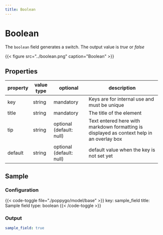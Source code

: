 ```yaml
---
title: Boolean
---
```


# Boolean

The `boolean` field generates a switch. The output value is _true_ or _false_

{{< figure src="../boolean.png" caption="Boolean" >}}

## Properties

| property | value type | optional                 | description                                                                               |
|----------|------------|--------------------------|-------------------------------------------------------------------------------------------|
| key      | string     | mandatory                | Keys are for internal use and must be unique                                              |
| title    | string     | mandatory                | The title of the element                                                                  |
| tip      | string     | optional (default: null) | Text entered here with markdown formatting is displayed as context help in an overlay box |
| default  | string     | optional (default: null) | default value when the key is not set yet                                                 |

## Sample

### Configuration

{{< code-toggle file="./poppygo/model/base" >}}
key: sample_field
title: Sample field
type: boolean
{{< /code-toggle >}}

### Output

```yaml
sample_field: true
```

